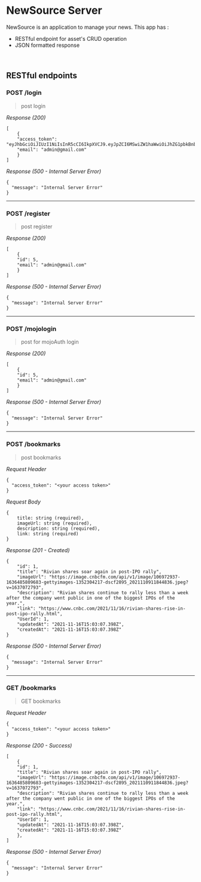 # NewSource Server
NewSource is an application to manage your news. This app has : 
* RESTful endpoint for asset's CRUD operation
* JSON formatted response

&nbsp;

## RESTful endpoints
### POST /login

> post login

_Response (200)_
```
[
    {
    "access_token": "eyJhbGciOiJIUzI1NiIsInR5cCI6IkpXVCJ9.eyJpZCI6MSwiZW1haWwiOiJhZG1pbkBnbWFpbC5jb20iLCJpYXQiOjE2MzcyMDMzNzV9.CWxtJPtvYOBplHyNxcY13PdjXTjrD5cxV09KnFu2gq0",
    "email": "admin@gmail.com"
    }
]
```

_Response (500 - Internal Server Error)_
```
{
  "message": "Internal Server Error"
}
```
---

### POST /register

> post register

_Response (200)_
```
[
    {
    "id": 5,
    "email": "admin@gmail.com"
    }
]
```

_Response (500 - Internal Server Error)_
```
{
  "message": "Internal Server Error"
}
```
---
### POST /mojologin

> post for mojoAuth login

_Response (200)_
```
[
    {
    "id": 5,
    "email": "admin@gmail.com"
    }
]
```

_Response (500 - Internal Server Error)_
```
{
  "message": "Internal Server Error"
}
```
---
### POST /bookmarks

> post bookmarks

_Request Header_
```
{
  "access_token": "<your access token>"
}
```

_Request Body_
```
{
    title: string (required),
    imageUrl: string (required),
    description: string (required),
    link: string (required)
}
```

_Response (201 - Created)_
```
{
    "id": 1,
    "title": "Rivian shares soar again in post-IPO rally",
    "imageUrl": "https://image.cnbcfm.com/api/v1/image/106972937-1636485809683-gettyimages-1352304217-dscf2895_2021110911844836.jpeg?v=1637072793",
    "description": "Rivian shares continue to rally less than a week after the company went public in one of the biggest IPOs of the year.",
    "link": "https://www.cnbc.com/2021/11/16/rivian-shares-rise-in-post-ipo-rally.html",
    "UserId": 1,
    "updatedAt": "2021-11-16T15:03:07.398Z",
    "createdAt": "2021-11-16T15:03:07.398Z"
}
```

_Response (500 - Internal Server Error)_
```
{
  "message": "Internal Server Error"
}
```

---
### GET /bookmarks

> GET bookmarks

_Request Header_
```
{
  "access_token": "<your access token>"
}
```

_Response (200 - Success)_
```
[
    {
    "id": 1,
    "title": "Rivian shares soar again in post-IPO rally",
    "imageUrl": "https://image.cnbcfm.com/api/v1/image/106972937-1636485809683-gettyimages-1352304217-dscf2895_2021110911844836.jpeg?v=1637072793",
    "description": "Rivian shares continue to rally less than a week after the company went public in one of the biggest IPOs of the year.",
    "link": "https://www.cnbc.com/2021/11/16/rivian-shares-rise-in-post-ipo-rally.html",
    "UserId": 1,
    "updatedAt": "2021-11-16T15:03:07.398Z",
    "createdAt": "2021-11-16T15:03:07.398Z"
    },
]

```

_Response (500 - Internal Server Error)_
```
{
  "message": "Internal Server Error"
}
```

